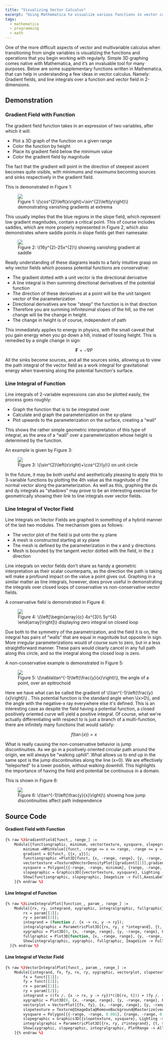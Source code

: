 ```yaml
---
title: "Visualizing Vector Calculus"
excerpt: "Using Mathematica to visualize various functions in vector calculus"
tags: 
  - mathematica
  - programming
  - math
---
```

One of the more difficult aspects of vector and multivariable calculus when transitioning from single variables is visualizing the functions and operations that you begin working with regularly. Simple 3D graphing comes native with Mathematica, and it’s an invaluable tool for many purposes. Below are some supplementary functions written in Mathematica, that can help in understanding a few ideas in vector calculus. Namely: Gradient fields, and line integrals over a function and vector field in 2-dimensions.

## Demonstration
### Gradient Field with Function
The gradient field function takes in an expression of two variables, after which it will:
* Plot a 3D graph of the function on a given range
* Color the function by height
* Place its gradient field below the minimum value
* Color the gradient field by magnitude

The fact that the gradient will point in the direction of steepest ascent becomes quite visible, with minimums and maximums becoming sources and sinks respectively in the gradient field.

This is demonstrated in Figure 1:
<figure>
    <a href="/assets/images/Sin2x+Cos2y_GradientField.svg"><img src="/assets/images/Sin2x+Cos2y_GradientField.svg"></a>
    <figcaption>Figure 1: \(\cos^{2}\left(x\right)+\sin^{2}\left(y\right)\) demonstrating vanishing gradients at extrema</figcaption>
</figure>
This usually implies that the blue regions in the slope field, which represent low gradient magnitudes, contain a critical point. This of course includes saddles, which are more properly represented in Figure 2, which also demonstrates where saddle points in slope fields get their namesake:
<figure>
    <a href="/assets/images/16y2-25x2_GradientField.svg"><img src="/assets/images/16y2-25x2_GradientField.svg"></a>
    <figcaption>Figure 2: \(16y^{2}-25x^{2}\) showing vanishing gradient at saddle</figcaption>
</figure>
Ready understanding of these diagrams leads to a fairly intuitive grasp on why vector fields which possess potential functions are conservative:

* The gradient dotted with a unit vector is the directional derivative
* A line integral is then summing directional derivatives of the potential function
* The direction of these derivatives at a point will be the unit tangent vector of the parameterization
* Directional derivatives are how "steep" the function is in that direction
* Therefore you are summing infinitesimal slopes of the hill, so the net change will be the change in height.
* The change in height is of course, independent of path

This immediately applies to energy in physics, with the small caveat that you gain energy when you go down a hill, instead of losing height. This is remedied by a single change in sign:

$$\mathbf{F}=-\nabla P$$

All the sinks become sources, and all the sources sinks, allowing us to view the path integral of the vector field as a work integral for gravitational energy when traversing along the potential function's surface.

### Line Integral of Function
Line integrals of 2-variable expressions can also be plotted easily, the process goes roughly:
* Graph the function that is to be integrated over
* Calculate and graph the parameterization on the xy-plane
* Plot upwards to the parameterization on the surface, creating a “wall”

This shows the rather simple geometric interpretation of this type of integral, as the area of a “wall” over a parameterization whose height is determined by the function.

An example is given by Figure 3:
<figure>
    <a href="/assets/images/cos2y+sin2x_LineIntegral.svg"><img src="/assets/images/cos2y+sin2x_LineIntegral.svg"></a>
    <figcaption>Figure 3: \(\sin^{2}\left(x\right)+\cos^{2}(y)\) on unit circle </figcaption>
</figure>
In the future, it may be both useful and aesthetically pleasing to apply this to 3-variable functions by plotting the 4th value as the magnitude of the normal vector along the parameterization. As well as this, graphing the dx and dy integrals as "shadows" may prove to be an interesting exercise for geometrically showing their link to line integrals over vector fields.

### Line Integral of Vector Field
Line Integrals on Vector Fields are graphed in something of a hybrid manner of the last two modules. The mechanism goes as follows:

* The vector plot of the field is put onto the xy plane
* A mesh is constructed starting at xy plane
*  The mesh is defined by the parameterization in the x and y directions
* Mesh is bounded by the tangent vector dotted with the field, in the z direction

Line integrals on vector fields don’t share as handy a geometric interpretation as their scalar counterparts, as the direction the path is taking will make a profound impact on the value a point gives out. Graphing in a similar matter as line integrals, however, does prove useful in demonstrating the integrals over closed loops of conservative vs non-conservative vector fields.

A conservative field is demonstrated in Figure 4:
<figure>
    <a href="/assets/images/x4y5Circle_VectorIntegral.svg"><img src="/assets/images/x4y5Circle_VectorIntegral.svg"></a>
    <figcaption>Figure 4: \(\left[\begin{array}{c}
4x^{3}\\
5y^{4}
\end{array}\right]\) displaying zero integral on closed loop</figcaption>
</figure>
Due both to the symmetry of the parametrization, and the field it is on, the integral has pairs of “walls” that are equal in magnitude but opposite in sign. More irregular parameterizations would of course sum to zero, but in a less straightforward manner. These pairs would clearly cancel in any full path along this circle, and so the integral along the closed loop is zero.

A non-conservative example is demonstrated in Figure 5:
<figure>
    <a href="/assets/images/ArgEpitrochoid_VectorIntegral.svg"><img src="/assets/images/ArgEpitrochoid_VectorIntegral.svg"></a>
    <figcaption>Figure 5: \(\nabla\tan^{-1}\left(\frac{y}{x}\right)\), the angle of a point, over an epitrochoid</figcaption>
</figure>
Here we have what can be called the gradient of \(\tan^{-1}\left(\frac{y}{x}\right)\) . This potential function is the standard angle when \(x>0\), and the angle with the negative-x ray everywhere else it's defined.  This is an interesting case as despite the field having a potential function, a closed positively oriented curve will yield a positive integral. Of course, what we're actually differentiating with respect to is just a branch of a multi-function, there are infinitely many functions that would satisfy:

$$f\left(\tan\left(x\right)\right)=x$$

What is really causing the non-conservative behavior is jump discontinuities. As we go in a positively oriented circular path around the origin, we will always be "walking uphill". What allows us to end up in the same spot is the jump discontinuities along the line \(x=0\). We are effectively "teleported" to a lower position, without walking downhill. This highlights the importance of having the field and potential be continuous in a domain.

This is shown in Figure 6:
<figure>
    <a href="/assets/images/arctan_GradientField.svg"><img src="/assets/images/arctan_GradientField.svg"></a>
    <figcaption>Figure 6: \(\tan^{-1}\left(\frac{y}{x}\right)\) showing how jump discontinuities affect path independence</figcaption>
</figure>

## Source Code
#### Gradient Field with Function
``` ocaml
{% raw %}GradientField[funct_, range_] :=
    Module[{functiongraphic, minimum, vectortexture, xysquare, slopegraphic, gradient},
        minimum =NMinValue[{funct, -range <= x <= range, -range <= y <=range}, {x, y}];
        gradient = D[funct, {{x, y}}];
        functiongraphic =Plot3D[funct, {x, -range, range}, {y, -range, range},ColorFunction -> "DarkRainbow",PlotStyle -> {Specularity[White, 40], Opacity[.8]},PlotRange -> Full];
        vectortexture =Texture@VectorDensityPlot[{gradient[[1]],gradient[[2]]}, {x, -1*range, range}, {y, -1*range, range}, Frame -> False, ImageSize -> Large, PlotRangePadding -> None, ColorFunction -> "DarkRainbow", VectorPoints -> 30,VectorStyle -> White];
        xysquare = Polygon[{{-range, -range, minimum}, {range, -range, minimum}, {range, range, minimum}, {-range, range, minimum}}, VertexTextureCoordinates -> {{0, 0}, {1, 0}, {1, 1}, {0, 1}}];
        slopegraphic = Graphics3D[{vectortexture, xysquare}, Lighting -> "Ambient"];
        Show[functiongraphic, slopegraphic, ImageSize -> Full,AxesLabel -> {x, y, z}]
    ]{% endraw %}
```
#### Line Integral of Function

``` ocaml
{% raw %}LineIntegralPlot[function_, param_, range_] :=
 	Module[{rx, ry, integrand, xygraphic, integralgraphic, fullgraphic},
  		rx = param[[1]];
  		ry = param[[2]];
  		integrand = (function /. {x -> rx, y -> ry});
  		integralgraphic = ParametricPlot3D[{rx, ry, z *integrand}, {t, 0, 1}, {z, 0, 1}, BoundaryStyle -> Directive[Thick, Black], BoxRatios -> {1, 1, 1/2}, PlotStyle -> Opacity[.5], PlotRange -> All];
  		xygraphic = Plot3D[0, {x, -range, range}, {y, -range, range}, PlotStyle -> Opacity[.2], MeshStyle -> Opacity[.2]];
  		fullgraphic = Plot3D[function, {x, -range, range}, {y, -range, range}, PlotStyle -> Opacity[.15], PlotStyle -> Opacity[.15]];
  		Show[integralgraphic, xygraphic, fullgraphic, ImageSize -> Full, AxesLabel -> {x, y, z}]
  ]{% endraw %}
```
#### Line Integral of Vector Field
``` ocaml
{% raw %}VectorIntegralPlot[funct_, param_, range_] :=
    Module[{integrand, fx, fy, rx, ry, xygraphic, vectorplot, slopetexture, xysquare, slopegraphic, integralgraphic},
        fx = funct[[1]];
        fy = funct[[2]];
        rx = param[[1]];
        ry = param[[2]];
        integrand = ((fx /. {x -> rx, y -> ry})*((D[rx, t])) + (fy /. {x -> rx, y -> ry})*(D[ry, t]))/Sqrt[(D[rx, t])^2 + (D[ry, t])^2];
        xygraphic = Plot3D[0, {x, -range, range}, {y, -range, range}, PlotStyle -> Opacity[.2], MeshStyle -> Opacity[0]];
        vectorplot = VectorPlot[{fx, fy}, {x, -range, range}, {y, -range, range}, Frame -> False, VectorStyle -> {Black}, Background -> None, VectorPoints -> Fine, ImageSize -> Large];
        slopetexture = Texture@ImageData@RemoveBackground@Rasterize[vectorplot];
        xysquare = Polygon[{{-range, -range, 0.001}, {range, -range, 0.001}, {range, range, 0.001}, {-range, range, 0.001}}, VertexTextureCoordinates -> {{0, 0}, {1, 0}, {1, 1}, {0, 1}}];
        slopegraphic = Graphics3D[{slopetexture, xysquare}, Lighting -> "Neutral"];
        integralgraphic = ParametricPlot3D[{rx, ry, z*integrand}, {t, 0, 1}, {z, 0, 1}, BoundaryStyle -> Directive[Thick, Black], PlotStyle -> Opacity[.5]];
        Show[xygraphic, slopegraphic, integralgraphic, PlotRange -> All, ImageSize -> Full, BoxRatios -> {1, 1, 1/2}, Axes -> True, AxesLabel -> {x, y, z}]
    ]{% endraw %}
```
